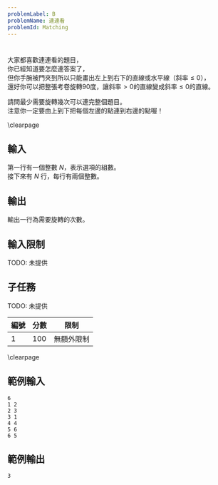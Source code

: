 ```yaml
---
problemLabel: B
problemName: 連連看
problemId: Matching
---
```


#

大家都喜歡連連看的題目，  
你已經知道要怎麼連答案了，  
但你手腕被門夾到所以只能畫出左上到右下的直線或水平線（斜率$\leq 0$），  
還好你可以把整張考卷旋轉90度，讓斜率$>0$的直線變成斜率$\leq 0$的直線。  

請問最少需要旋轉幾次可以連完整個題目。  
注意你一定要由上到下把每個左邊的點連到右邊的點喔！  

\clearpage

## 輸入
第一行有一個整數 $N$，表示選項的組數。  
接下來有 $N$ 行，每行有兩個整數。  

## 輸出
輸出一行為需要旋轉的次數。  

## 輸入限制
TODO: 未提供

## 子任務
TODO: 未提供

| 編號 | 分數 |    限制    |
| --- | --- | ---------- |
|  1  | 100 | 無額外限制 |

\clearpage

## 範例輸入
```
6
1 2
2 3
3 1
4 4
5 6
6 5
```

## 範例輸出
```
3
```
